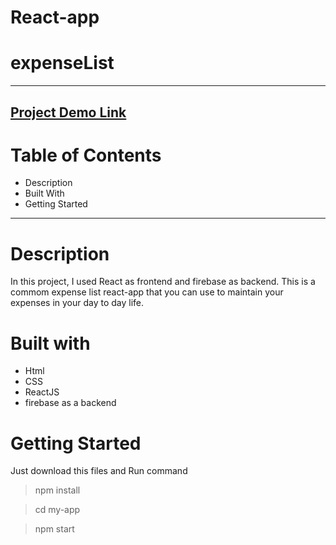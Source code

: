 # React-app
# expenseList
------------------
[Project Demo Link](https://react-tasks-b3c47.web.app/)
-----------------
# Table of Contents
- Description
- Built With
- Getting Started
----------------
# Description
In this project, I used React as frontend and firebase as backend.
This is a commom expense list react-app that you can use to maintain your expenses in your day to day life.

# Built with
- Html
- CSS
- ReactJS
- firebase as a backend

# Getting Started
Just download this files and Run command
> npm install

> cd my-app

> npm start
